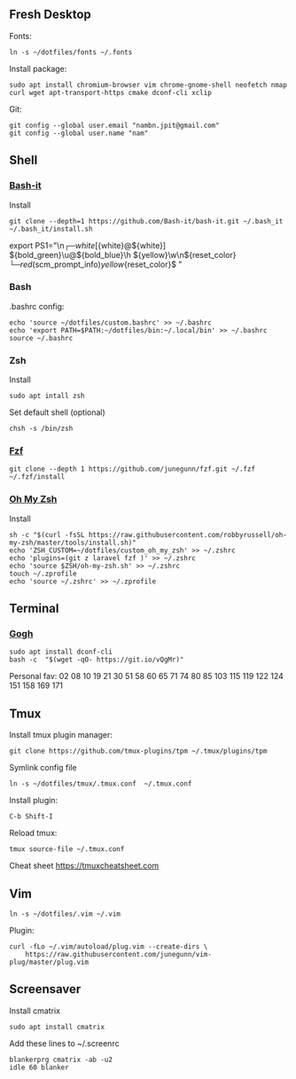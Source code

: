 ## Fresh Desktop

Fonts:
```
ln -s ~/dotfiles/fonts ~/.fonts
```
Install package:
```
sudo apt install chromium-browser vim chrome-gnome-shell neofetch nmap curl wget apt-transport-https cmake dconf-cli xclip
```
Git:
```
git config --global user.email "nambn.jpit@gmail.com"
git config --global user.name "nam"
```

## Shell

### [Bash-it](https://github.com/Bash-it/bash-it)
Install
```
git clone --depth=1 https://github.com/Bash-it/bash-it.git ~/.bash_it
~/.bash_it/install.sh
```
export PS1="\n┌─${white}[${white}\@${white}] ${bold_green}\u@${bold_blue}\h ${yellow}\w\n${reset_color}└─${red}$(scm_prompt_info)${yellow}${reset_color}\$ "
### Bash
.bashrc config:
```
echo 'source ~/dotfiles/custom.bashrc' >> ~/.bashrc
echo 'export PATH=$PATH:~/dotfiles/bin:~/.local/bin' >> ~/.bashrc
source ~/.bashrc
```
### Zsh
Install
```
sudo apt intall zsh
```
Set default shell (optional)
```
chsh -s /bin/zsh
```
### [Fzf](https://github.com/junegunn/fzf)
```
git clone --depth 1 https://github.com/junegunn/fzf.git ~/.fzf
~/.fzf/install
```
### [Oh My Zsh](https://github.com/robbyrussell/oh-my-zsh)
Install
```
sh -c "$(curl -fsSL https://raw.githubusercontent.com/robbyrussell/oh-my-zsh/master/tools/install.sh)"
echo 'ZSH_CUSTOM=~/dotfiles/custom_oh_my_zsh' >> ~/.zshrc
echo 'plugins=(git z laravel fzf )' >> ~/.zshrc
echo 'source $ZSH/oh-my-zsh.sh' >> ~/.zshrc
touch ~/.zprofile
echo 'source ~/.zshrc' >> ~/.zprofile
```

## Terminal

### [Gogh](https://github.com/Mayccoll/Gogh)
```
sudo apt install dconf-cli
bash -c  "$(wget -qO- https://git.io/vQgMr)"
```
Personal fav:
02 08 10 19 21 30 51 58 60 65 71 74 80 85 103 115 119 122 124 151 158 169 171

## Tmux

Install tmux plugin manager:
```
git clone https://github.com/tmux-plugins/tpm ~/.tmux/plugins/tpm
```
Symlink config file
```
ln -s ~/dotfiles/tmux/.tmux.conf  ~/.tmux.conf
```
Install plugin:
```
C-b Shift-I
```
Reload tmux:
```
tmux source-file ~/.tmux.conf
```
Cheat sheet https://tmuxcheatsheet.com

## Vim

```
ln -s ~/dotfiles/.vim ~/.vim
```
Plugin:
```
curl -fLo ~/.vim/autoload/plug.vim --create-dirs \
    https://raw.githubusercontent.com/junegunn/vim-plug/master/plug.vim
```

## Screensaver

Install cmatrix
```
sudo apt install cmatrix
```
Add these lines to ~/.screenrc
```
blankerprg cmatrix -ab -u2
idle 60 blanker
```
